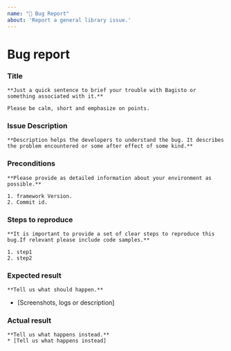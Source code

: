 ```yaml
---
name: "🐛 Bug Report"
about: 'Report a general library issue.'
---
```


# Bug report

### Title
    **Just a quick sentence to brief your trouble with Bagisto or something associated with it.**

    Please be calm, short and emphasize on points.

### Issue Description
    **Description helps the developers to understand the bug. It describes the problem encountered or some after effect of some kind.**

### Preconditions
    **Please provide as detailed information about your environment as possible.**

    1. framework Version.
    2. Commit id.

### Steps to reproduce
    **It is important to provide a set of clear steps to reproduce this bug.If relevant please include code samples.**

    1. step1
    2. step2

### Expected result
    **Tell us what should happen.**
*    [Screenshots, logs or description]

### Actual result
    **Tell us what happens instead.**
    * [Tell us what happens instead]
